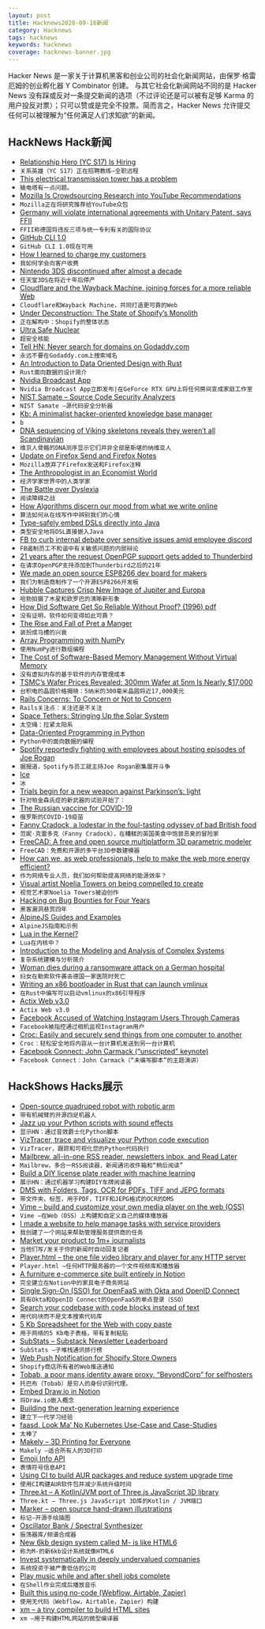 ```yaml
---
layout: post
title: Hacknews2020-09-18新闻
category: Hacknews
tags: hacknews
keywords: hacknews
coverage: hacknews-banner.jpg
---
```


Hacker News 是一家关于计算机黑客和创业公司的社会化新闻网站，由保罗·格雷厄姆的创业孵化器 Y Combinator 创建。
与其它社会化新闻网站不同的是 Hacker News 没有踩或反对一条提交新闻的选项（不过评论还是可以被有足够 Karma 的用户投反对票）；只可以赞或是完全不投票。简而言之，Hacker News 允许提交任何可以被理解为“任何满足人们求知欲”的新闻。

## HackNews Hack新闻


- [Relationship Hero (YC S17) Is Hiring](https://relationshiphero.com/careers?role=coach)
- `关系英雄（YC S17）正在招聘教练–全职远程`
- [This electrical transmission tower has a problem](https://twitter.com/tubetimeus/status/1306359385656946688)
- `输电塔有一点问题。`
- [Mozilla Is Crowdsourcing Research into YouTube Recommendations](https://foundation.mozilla.org/en/blog/mozilla-crowdsourcing-research-youtube-recommendations/)
- `Mozilla正在将研究推荐给YouTube众包`
- [Germany will violate international agreements with Unitary Patent, says FFII](https://ffii.org/open-letter-to-the-bundesrat-on-the-unitary-patent-tomorrow-germany-will-be-asked-to-violate-multiple-international-agreements/)
- `FFII称德国将违反三项与统一专利有关的国际协议`
- [GitHub CLI 1.0](https://github.blog/2020-09-17-github-cli-1-0-is-now-available/)
- `GitHub CLI 1.0现在可用`
- [How I learned to charge my customers](https://idiallo.com/blog/how-much-do-you-charge-for-your-work)
- `我如何学会向客户收费`
- [Nintendo 3DS discontinued after almost a decade](https://www.bbc.co.uk/news/technology-54191058)
- `任天堂3DS在将近十年后停产`
- [Cloudflare and the Wayback Machine, joining forces for a more reliable Web](http://blog.archive.org/2020/09/17/internet-archive-partners-with-cloudflare-to-help-make-the-web-more-useful-and-reliable/)
- `Cloudflare和Wayback Machine，共同打造更可靠的Web`
- [Under Deconstruction: The State of Shopify’s Monolith](https://engineering.shopify.com/blogs/engineering/shopify-monolith)
- `正在解构中：Shopify的整体状态`
- [Ultra Safe Nuclear](https://www.usnc.com/)
- `超安全核能`
- [Tell HN: Never search for domains on Godaddy.com](item?id=24506303)
- `永远不要在Godaddy.com上搜索域名`
- [An Introduction to Data Oriented Design with Rust](https://jamesmcm.github.io/blog/2020/07/25/intro-dod/)
- `Rust面向数据的设计简介`
- [Nvidia Broadcast App](https://www.nvidia.com/en-us/geforce/news/nvidia-broadcast-app/)
- `Nvidia Broadcast App立即发布|在GeForce RTX GPU上将任何房间变成家庭工作室`
- [NIST Samate – Source Code Security Analyzers](https://samate.nist.gov/index.php/Source_Code_Security_Analyzers.html)
- `NIST Samate –源代码安全分析器`
- [Kb: A minimalist hacker-oriented knowledge base manager](https://github.com/gnebbia/kb)
- `b`
- [DNA sequencing of Viking skeletons reveals they weren’t all Scandinavian](https://www.joh.cam.ac.uk/worlds-largest-ever-dna-sequencing-viking-skeletons-reveals-they-werent-all-scandinavian)
- `维京人骨骼的DNA测序显示它们并非全部是斯堪的纳维亚人`
- [Update on Firefox Send and Firefox Notes](https://blog.mozilla.org/blog/2020/09/17/update-on-firefox-send-and-firefox-notes/)
- `Mozilla放弃了Firefox发送和Firefox注释`
- [The Anthropologist in an Economist World](https://brettscott.substack.com/p/the-anthropologist-in-an-economist)
- `经济学家世界中的人类学家`
- [The Battle over Dyslexia](https://www.theguardian.com/news/2020/sep/17/battle-over-dyslexia-warwickshire-staffordshire)
- `阅读障碍之战`
- [How Algorithms discern our mood from what we write online](https://sinapticas.com/2020/09/17/how-algorithms-discern-our-mood-from-what-we-write-online/)
- `算法如何从在线写作中辨别我们的心情`
- [Type-safely embed DSLs directly into Java](https://github.com/manifold-systems/manifold/tree/master/manifold-core-parent/manifold#embedding-with-fragments-experimental)
- `类型安全地将DSL直接嵌入Java`
- [FB to curb internal debate over sensitive issues amid employee discord](https://www.wsj.com/articles/facebook-to-curb-internal-debate-over-sensitive-issues-amid-employee-discord-11600368481)
- `FB遏制员工不和谐中有关敏感问题的内部辩论`
- [21 years after the request OpenPGP support gets added to Thunderbird](https://bugzilla.mozilla.org/show_bug.cgi?id=22687)
- `在请求OpenPGP支持添加到Thunderbird之后的21年`
- [We made an open source ESP8266 dev board for makers](https://github.com/MaloufSleep/ME-ESP8266)
- `我们为制造商制作了一个开源ESP8266开发板`
- [Hubble Captures Crisp New Image of Jupiter and Europa](https://www.spacetelescope.org/news/heic2017/)
- `哈勃拍摄了木星和欧罗巴的清晰新形象`
- [How Did Software Get So Reliable Without Proof? (1996) pdf](https://www.gwern.net/docs/math/1996-hoare.pdf)
- `没有证明，软件如何变得如此可靠？ `
- [The Rise and Fall of Pret a Manger](https://www.wired.co.uk/article/pret-barista-subscription-future)
- `装扮成马槽的兴衰`
- [Array Programming with NumPy](https://www.nature.com/articles/s41586-020-2649-2)
- `使用NumPy进行数组编程`
- [The Cost of Software-Based Memory Management Without Virtual Memory](https://arxiv.org/abs/2009.06789)
- `没有虚拟内存的基于软件的内存管理成本`
- [TSMC’s Wafer Prices Revealed: 300mm Wafer at 5nm Is Nearly $17,000](https://www.tomshardware.com/news/tsmcs-wafer-prices-revealed-300mm-wafer-at-5nm-is-nearly-dollar17000)
- `台积电的晶圆价格揭晓：5纳米的300毫米晶圆将近17,000美元`
- [Rails Concerns: To Concern or Not to Concern](https://blog.appsignal.com/2020/09/16/rails-concers-to-concern-or-not-to-concern.html)
- `Rails关注点：关注还是不关注`
- [Space Tethers: Stringing Up the Solar System](https://toughsf.blogspot.com/2020/07/tethers-all-way.html)
- `太空绳：拉紧太阳系`
- [Data-Oriented Programming in Python](https://www.moderndescartes.com/essays/data_oriented_python/)
- `Python中的面向数据的编程`
- [Spotify reportedly fighting with employees about hosting episodes of Joe Rogan](https://www.businessinsider.com/spotify-report-joe-rogan-transphobia-fight-employees2020-9)
- `据报道，Spotify与员工就主持Joe Rogan剧集展开斗争`
- [Ice](https://hivewired.wordpress.com/2020/09/06/ice/)
- `冰`
- [Trials begin for a new weapon against Parkinson’s: light](https://www.sciencemag.org/news/2020/09/trials-begin-new-weapon-against-parkinson-s-light)
- `针对帕金森氏症的新武器的试验开始了：`
- [The Russian vaccine for COVID-19](https://www.thelancet.com/journals/lanres/article/PIIS2213-2600(20)30402-1/fulltext)
- `俄罗斯的COVID-19疫苗`
- [Fanny Cradock, a lodestar in the foul-tasting odyssey of bad British food](https://www.theparisreview.org/blog/2020/09/16/the-off-kilter-history-of-british-cuisine/)
- `范妮·克雷多克（Fanny Cradock），在糟糕的英国美食中饱尝恶臭的冒险家`
- [FreeCAD: A free and open source multiplatform 3D parametric modeler](https://github.com/FreeCAD/FreeCAD)
- `FreeCAD：免费和开源的多平台3D参数建模器`
- [How can we, as web professionals, help to make the web more energy efficient?](https://cmhb.de/web-design-and-carbon-impact)
- `作为网络专业人员，我们如何帮助提高网络的能源效率？`
- [Visual artist Noelia Towers on being compelled to create](https://thecreativeindependent.com/people/visual-artist-noelia-towers-on-being-compelled-to-create/)
- `视觉艺术家Noelia Towers被迫创作`
- [Hacking on Bug Bounties for Four Years](https://blog.assetnote.io/2020/09/15/hacking-on-bug-bounties-for-four-years/)
- `黑客漏洞悬赏四年`
- [AlpineJS Guides and Examples](https://www.alpinetoolbox.com/)
- `AlpineJS指南和示例`
- [Lua in the Kernel?](https://lwn.net/Articles/830154/)
- `Lua在内核中？`
- [Introduction to the Modeling and Analysis of Complex Systems](https://textbooks.opensuny.org/introduction-to-the-modeling-and-analysis-of-complex-systems/)
- `复杂系统建模与分析简介`
- [Woman dies during a ransomware attack on a German hospital](https://www.theverge.com/2020/9/17/21443851/death-ransomware-attack-hospital-germany-cybersecurity)
- `妇女在勒索软件袭击德国一家医院时死亡`
- [Writing an x86 bootloader in Rust that can launch vmlinux](https://vmm.dev/en/rust/krabs.md)
- `在Rust中编写可以启动vmlinux的x86引导程序`
- [Actix Web v3.0](https://paper.dropbox.com/published/Announcing-Actix-Web-v3.0-QOXXb1lXgTubzXHzUq9ONY5)
- `Actix Web v3.0`
- [Facebook Accused of Watching Instagram Users Through Cameras](https://www.bloomberg.com/news/articles/2020-09-18/facebook-accused-of-watching-instagram-users-through-cameras)
- `Facebook被指控通过相机监视Instagram用户`
- [Croc: Easily and securely send things from one computer to another](https://github.com/schollz/croc)
- `Croc：轻松安全地将内容从一台计算机发送到另一台计算机`
- [Facebook Connect: John Carmack (“unscripted” keynote)](https://www.youtube.com/watch?v=sXmY26pOE-Y)
- `Facebook Connect：John Carmack（“未编写脚本”的主题演讲）`


## HackShows Hacks展示

- [ Open-source quadruped robot with robotic arm](https://github.com/nicrusso7/rex-gym#robotic-arm)
- `带有机械臂的开源四足机器人`
- [ Jazz up your Python scripts with sound effects](https://github.com/sangarshanan/jazzit)
- `显示HN：通过音效爵士化Python脚本`
- [ VizTracer, trace and visualize your Python code execution](https://github.com/gaogaotiantian/viztracer)
- `VizTracer，跟踪和可视化您的Python代码执行`
- [ Mailbrew, all-in-one RSS reader, newsletters inbox, and Read Later](https://mailbrew.com/?ref=hn)
- `Mailbrew，多合一RSS阅读器，新闻通讯收件箱和“稍后阅读”`
- [ Build a DIY license plate reader with machine learning](https://github.com/cortexlabs/cortex/tree/master/examples/tensorflow/license-plate-reader)
- `展示HN：通过机器学习构建DIY车牌阅读器`
- [ DMS with Folders, Tags, OCR for PDFs, TIFF and JEPG formats](https://github.com/ciur/papermerge)
- `带文件夹，标签，用于PDF，TIFF和JEPG格式的OCR的DMS`
- [ Vime – build and customize your own media player on the web (OSS)](https://github.com/vime-js/vime)
- `Vime –在Web（OSS）上构建和自定义自己的媒体播放器`
- [ I made a website to help manage tasks with service providers](https://www.swair.app)
- `我创建了一个网站来帮助管理服务提供商的任务`
- [ Market your product to 1m+ journalists](http://meansheep.com)
- `当他们写/发关于你的新闻时自动回复记者`
- [ Player.html – the one file video library and player for any HTTP server](https://github.com/pseudosavant/player.html)
- `Player.html –任何HTTP服务器的一个文件视频库和播放器`
- [ A furniture e-commerce site built entirely in Notion](https://mixandmatch.me)
- `完全建立在Notion中的家具电子商务网站`
- [ Single Sign-On (SSO) for OpenFaaS with Okta and OpenID Connect](https://www.openfaas.com/blog/openfaas-oidc-okta/)
- `具有Okta和OpenID Connect的OpenFaaS的单点登录（SSO）`
- [ Search your codebase with code blocks instead of text](https://sourcescape.io)
- `用代码块而不是文本搜索代码库`
- [ 5 Kb Spreadsheet for the Web with copy paste](https://renanlecaro.github.io/importabular/)
- `用于网络的5 Kb电子表格，带有复制粘贴`
- [ SubStats – Substack Newsletter Leaderboard](https://substats.actionably.com/)
- `SubStats –子堆栈通讯排行榜`
- [ Web Push Notification for Shopify Store Owners](item?id=24502096)
- `Shopify商店所有者的Web推送通知`
- [ Tobab, a poor mans identity aware proxy. “BeyondCorp” for selfhosters](https://github.com/gnur/tobab/)
- `托巴布（Tobab）是穷人的身份识别代理。`
- [ Embed Draw.io in Notion](https://github.com/ivankahl/drawio-notion-embed)
- `将Draw.io嵌入概念`
- [ Building the next-generation learning experience](item?id=24502779)
- `建立下一代学习经验`
- [ faasd. Look Ma’ No Kubernetes Use-Case and Case-Studies](https://www.youtube.com/watch?v=ZnZJXI377ak&feature=youtu.be)
- `太棒了`
- [ Makely – 3D Printing for Everyone](https://makely.me)
- `Makely –适合所有人的3D打印`
- [ Emoji Info API](https://www.emojiinfo.com/)
- `表情符号信息API`
- [ Using CI to build AUR packages and reduce system upgrade time](https://github.com/ashutoshgngwr/aura)
- `使用CI构建AUR软件包并减少系统升级时间`
- [ Three.kt – A Kotlin/JVM port of Three.js JavaScript 3D library](https://github.com/markaren/three.kt)
- `Three.kt – Three.js JavaScript 3D库的Kotlin / JVM端口`
- [ Marker – open source hand-drawn illustrations](https://usepastel.com/marker-illustrations)
- `标记–开源手绘插图`
- [ Oscillator Bank / Spectral Synthesizer](https://github.com/grz0zrg/fas)
- `振荡器库/频谱合成器`
- [ New 6kb design system called M- is like HTML6](http://m-docs.org)
- `称为M-的新6kb设计系统就像HTML6`
- [ Invest systematically in deeply undervalued companies](https://www.gemalpha.com/)
- `系统投资于被严重低估的公司`
- [ Play music while and after shell jobs complete](https://github.com/alexdelorenzo/onhold)
- `在Shell作业完成后播放音乐`
- [ Built this using no-code (Webflow, Airtable, Zapier)](https://www.submitjuice.com)
- `使用无代码（Webflow，Airtable，Zapier）构建`
- [ xm – a tiny compiler to build HTML sites](https://twitter.com/giuseppegurgone/status/1305851405660549122)
- `xm –用于构建HTML网站的微型编译器`

